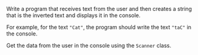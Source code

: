 Write a program that receives text from the user and then creates a string that is the inverted text and displays it in the console.

For example, for the text `"Cat"`, the program should write the text `"taC"` in the console.

Get the data from the user in the console using the `Scanner` class.
